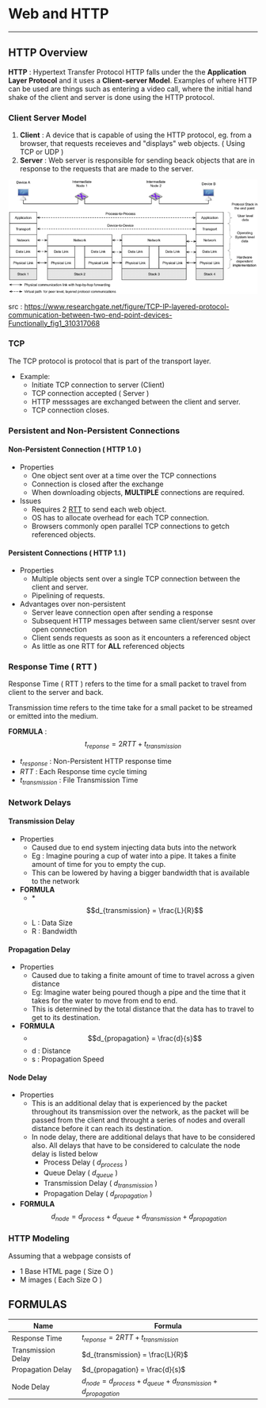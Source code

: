 # Web and HTTP
---
## HTTP Overview

**HTTP** : Hypertext Transfer Protocol
HTTP falls under the the **Application Layer Protocol** and it uses a **Client-server Model**.  Examples of where HTTP can be used are things such as entering a video call, where the initial hand shake of the client and server is done using the HTTP protocol.

### Client Server Model

1. **Client** : A device that is capable of using the HTTP protocol, eg. from a browser, that requests receieves and "displays" web objects. ( Using TCP or UDP )
2. **Server** : Web server is responsible for sending beack objects that are in response to the requests that are made to the server.

![OSI Model](https://github.com/greed-k/DP-Study/blob/master/CSD%202160%20(Networking)/osi.png)

src : https://www.researchgate.net/figure/TCP-IP-layered-protocol-communication-between-two-end-point-devices-Functionally_fig1_310317068

### TCP 
The TCP protocol is protocol that is part of the transport layer.
- Example:
	-  Initiate TCP connection to server (Client)
	-  TCP connection accepted ( Server )
	-  HTTP messsages are exchanged between the client and server.
	-  TCP connection closes.

### Persistent and Non-Persistent Connections

#### Non-Persistent Connection ( HTTP 1.0 )
- Properties
	-  One object sent over at a time over the TCP connections
	- Connection is closed after the exchange
	- When downloading objects, **MULTIPLE** connections are required.
- Issues
	- Requires 2 [RTT](#response-time--rtt-) to send each web object.
	- OS has to allocate overhead for each TCP connection.
	- Browsers commonly open parallel TCP connections to getch referenced objects.


#### Persistent Connections ( HTTP 1.1 )
- Properties
	- Multiple objects sent over a single TCP connection between the client and server.
	- Pipelining of requests.
- Advantages over non-persistent
	- Server leave connection open after sending a response
	- Subsequent HTTP messages between same client/server sesnt over open connection
	- Client sends requests as soon as it encounters a referenced object
	- As little as one RTT for **ALL** referenced objects
### Response Time ( RTT )

Response Time ( RTT ) refers to the time for a small packet to travel from client to the server and back. 

Transmission time refers to the time take for a small packet to be streamed or emitted into the medium.

**FORMULA** : 
$$t_{reponse} =  2RTT + t_{transmission}$$

- $t_{response}$  :  Non-Persistent HTTP response time
- $RTT$  :  Each Response time cycle timing
- $t_{transmission}$  : File Transmission Time 
### Network Delays 
#### Transmission Delay
- Properties
	- Caused due to end system injecting data buts into the network
	- Eg : Imagine pouring a cup of water into a pipe. It takes a finite amount of time for you to empty the cup.
	- This can be lowered by having a bigger bandwidth that is available to the network
- **FORMULA** 
	- *$$d_{transmission} = \frac{L}{R}$$
	- L : Data Size
	- R : Bandwidth
#### Propagation Delay
- Properties
	- Caused due to taking a finite amount of time to travel across a given distance
	- Eg: Imagine water being poured though a pipe and the time that it takes for the water to move from end to end.
	- This is determined by the total distance that the data has to travel to get to its destination.
- **FORMULA** 
	- $$d_{propagation} = \frac{d}{s}$$
	- d : Distance
	- s : Propagation Speed
#### Node Delay 
- Properties
	- This is an additional delay that is experienced by the packet throughout its transmission over the network, as the packet will be passed from the client and throught a series of nodes and overall distance before it can reach its destination.
	-  In node delay, there are additional delays that have to be considered also. All delays that have to be considered to calculate the node delay is listed below
		- Process Delay ( $d_{process}$  ) 
		- Queue Delay ( $d_{queue}$ )
		- Transmission Delay ( $d_{transmission}$ )
		- Propagation Delay ( $d_{propagation}$ )
- **FORMULA** 
$$d_{node} = d_{process} + d_{queue} + d_{transmission} + d_{propagation}$$
### HTTP Modeling
Assuming that a webpage consists of
- 1 Base HTML page ( Size O )
- M images ( Each Size O )




## FORMULAS
| Name | Formula |
| -------- | ------- |
|Response Time| $t_{reponse} =  2RTT + t_{transmission}$|
|Transmission Delay| $d_{transmission} = \frac{L}{R}$|
|Propagation Delay| $d_{propagation} = \frac{d}{s}$|
|Node Delay | $d_{node} = d_{process} + d_{queue} + d_{transmission} + d_{propagation}$|


